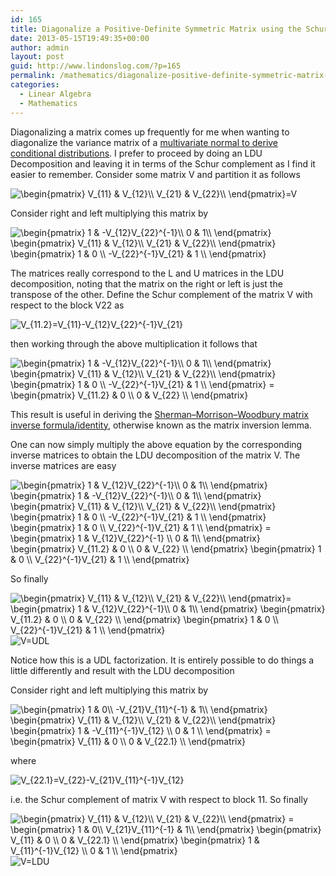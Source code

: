 ```yaml
---
id: 165
title: Diagonalize a Positive-Definite Symmetric Matrix using the Schur Complement and LDU Decomposition
date: 2013-05-15T19:49:35+00:00
author: admin
layout: post
guid: http://www.lindonslog.com/?p=165
permalink: /mathematics/diagonalize-positive-definite-symmetric-matrix-schur-complement-ldu-decomposition/
categories:
  - Linear Algebra
  - Mathematics
---
```

Diagonalizing a matrix comes up frequently for me when wanting to diagonalize the variance matrix of a [multivariate normal to derive conditional distributions](http://www.lindonslog.com/mathematics/multivariate-normal-conditional-distribution/ "Multivariate Normal Conditional Distribution"). I prefer to proceed by doing an LDU Decomposition and leaving it in terms of the Schur complement as I find it easier to remember. Consider some matrix V and partition it as follows
  
<img src="//s0.wp.com/latex.php?latex=%5Cbegin%7Bpmatrix%7D++++++++++V_%7B11%7D+%26+V_%7B12%7D%5C%5C++++++++++V_%7B21%7D+%26+V_%7B22%7D%5C%5C++%5Cend%7Bpmatrix%7D%3DV++&#038;bg=ffffff&#038;fg=000&#038;s=0" alt="&#92;begin{pmatrix}          V_{11} & V_{12}&#92;&#92;          V_{21} & V_{22}&#92;&#92;  &#92;end{pmatrix}=V  " title="&#92;begin{pmatrix}          V_{11} & V_{12}&#92;&#92;          V_{21} & V_{22}&#92;&#92;  &#92;end{pmatrix}=V  " class="latex" />
  
Consider right and left multiplying this matrix by
  
<img src="//s0.wp.com/latex.php?latex=%5Cbegin%7Bpmatrix%7D++++++++++1+%26+-V_%7B12%7DV_%7B22%7D%5E%7B-1%7D%5C%5C++++++++++0+%26+1%5C%5C++%5Cend%7Bpmatrix%7D++++%5Cbegin%7Bpmatrix%7D++++++++++V_%7B11%7D+%26+V_%7B12%7D%5C%5C++++++++++V_%7B21%7D+%26+V_%7B22%7D%5C%5C++%5Cend%7Bpmatrix%7D++%5Cbegin%7Bpmatrix%7D++++++++++++1+%26+0+%5C%5C++-V_%7B22%7D%5E%7B-1%7DV_%7B21%7D+%26+1+%5C%5C++%5Cend%7Bpmatrix%7D++&#038;bg=ffffff&#038;fg=000&#038;s=0" alt="&#92;begin{pmatrix}          1 & -V_{12}V_{22}^{-1}&#92;&#92;          0 & 1&#92;&#92;  &#92;end{pmatrix}    &#92;begin{pmatrix}          V_{11} & V_{12}&#92;&#92;          V_{21} & V_{22}&#92;&#92;  &#92;end{pmatrix}  &#92;begin{pmatrix}            1 & 0 &#92;&#92;  -V_{22}^{-1}V_{21} & 1 &#92;&#92;  &#92;end{pmatrix}  " title="&#92;begin{pmatrix}          1 & -V_{12}V_{22}^{-1}&#92;&#92;          0 & 1&#92;&#92;  &#92;end{pmatrix}    &#92;begin{pmatrix}          V_{11} & V_{12}&#92;&#92;          V_{21} & V_{22}&#92;&#92;  &#92;end{pmatrix}  &#92;begin{pmatrix}            1 & 0 &#92;&#92;  -V_{22}^{-1}V_{21} & 1 &#92;&#92;  &#92;end{pmatrix}  " class="latex" />
  
The matrices really correspond to the L and U matrices in the LDU decomposition, noting that the matrix on the right or left is just the transpose of the other. Define the Schur complement of the matrix V with respect to the block V22 as
  
<img src="//s0.wp.com/latex.php?latex=V_%7B11.2%7D%3DV_%7B11%7D-V_%7B12%7DV_%7B22%7D%5E%7B-1%7DV_%7B21%7D++&#038;bg=ffffff&#038;fg=000&#038;s=0" alt="V_{11.2}=V_{11}-V_{12}V_{22}^{-1}V_{21}  " title="V_{11.2}=V_{11}-V_{12}V_{22}^{-1}V_{21}  " class="latex" />
  
then working through the above multiplication it follows that
  
<img src="//s0.wp.com/latex.php?latex=%5Cbegin%7Bpmatrix%7D++++++++++1+%26+-V_%7B12%7DV_%7B22%7D%5E%7B-1%7D%5C%5C++++++++++0+%26+1%5C%5C++%5Cend%7Bpmatrix%7D++++%5Cbegin%7Bpmatrix%7D++++++++++V_%7B11%7D+%26+V_%7B12%7D%5C%5C++++++++++V_%7B21%7D+%26+V_%7B22%7D%5C%5C++%5Cend%7Bpmatrix%7D++%5Cbegin%7Bpmatrix%7D++++++++++++1+%26+0+%5C%5C++-V_%7B22%7D%5E%7B-1%7DV_%7B21%7D+%26+1+%5C%5C++%5Cend%7Bpmatrix%7D++%3D++%5Cbegin%7Bpmatrix%7D+++++++++++V_%7B11.2%7D+%26+0+%5C%5C+++++++++++0+%26+V_%7B22%7D+%5C%5C+++%5Cend%7Bpmatrix%7D+++&#038;bg=ffffff&#038;fg=000&#038;s=0" alt="&#92;begin{pmatrix}          1 & -V_{12}V_{22}^{-1}&#92;&#92;          0 & 1&#92;&#92;  &#92;end{pmatrix}    &#92;begin{pmatrix}          V_{11} & V_{12}&#92;&#92;          V_{21} & V_{22}&#92;&#92;  &#92;end{pmatrix}  &#92;begin{pmatrix}            1 & 0 &#92;&#92;  -V_{22}^{-1}V_{21} & 1 &#92;&#92;  &#92;end{pmatrix}  =  &#92;begin{pmatrix}           V_{11.2} & 0 &#92;&#92;           0 & V_{22} &#92;&#92;   &#92;end{pmatrix}   " title="&#92;begin{pmatrix}          1 & -V_{12}V_{22}^{-1}&#92;&#92;          0 & 1&#92;&#92;  &#92;end{pmatrix}    &#92;begin{pmatrix}          V_{11} & V_{12}&#92;&#92;          V_{21} & V_{22}&#92;&#92;  &#92;end{pmatrix}  &#92;begin{pmatrix}            1 & 0 &#92;&#92;  -V_{22}^{-1}V_{21} & 1 &#92;&#92;  &#92;end{pmatrix}  =  &#92;begin{pmatrix}           V_{11.2} & 0 &#92;&#92;           0 & V_{22} &#92;&#92;   &#92;end{pmatrix}   " class="latex" />
  
This result is useful in deriving the [Sherman–Morrison–Woodbury matrix inverse formula/identity](http://www.lindonslog.com/mathematics/invert-a-matrix-using-the-woodbury-matrix-inverse-formula-identity/), otherwise known as the matrix inversion lemma.
  
One can now simply multiply the above equation by the corresponding inverse matrices to obtain the LDU decomposition of the matrix V. The inverse matrices are easy 

<img src="//s0.wp.com/latex.php?latex=%5Cbegin%7Bpmatrix%7D++++++++++1+%26+V_%7B12%7DV_%7B22%7D%5E%7B-1%7D%5C%5C++++++++++0+%26+1%5C%5C++%5Cend%7Bpmatrix%7D++%5Cbegin%7Bpmatrix%7D++++++++++1+%26+-V_%7B12%7DV_%7B22%7D%5E%7B-1%7D%5C%5C++++++++++0+%26+1%5C%5C++%5Cend%7Bpmatrix%7D++++%5Cbegin%7Bpmatrix%7D++++++++++V_%7B11%7D+%26+V_%7B12%7D%5C%5C++++++++++V_%7B21%7D+%26+V_%7B22%7D%5C%5C++%5Cend%7Bpmatrix%7D++%5Cbegin%7Bpmatrix%7D+++1+%26+0+%5C%5C++-V_%7B22%7D%5E%7B-1%7DV_%7B21%7D+%26+1+%5C%5C++%5Cend%7Bpmatrix%7D++%5Cbegin%7Bpmatrix%7D++++++++++++1+%26+0+%5C%5C++V_%7B22%7D%5E%7B-1%7DV_%7B21%7D+%26+1+%5C%5C++%5Cend%7Bpmatrix%7D++%3D++%5Cbegin%7Bpmatrix%7D++++++++++1+%26+++++V_%7B12%7DV_%7B22%7D%5E%7B-1%7D+%5C%5C++++++0+%26+1%5C%5C++%5Cend%7Bpmatrix%7D++%5Cbegin%7Bpmatrix%7D+++++++++++V_%7B11.2%7D+%26+0+%5C%5C+++++++++++0+%26+V_%7B22%7D+%5C%5C+++%5Cend%7Bpmatrix%7D+++%5Cbegin%7Bpmatrix%7D++++++++++++1+%26+0+%5C%5C++V_%7B22%7D%5E%7B-1%7DV_%7B21%7D+%26+1+%5C%5C++%5Cend%7Bpmatrix%7D++&#038;bg=ffffff&#038;fg=000&#038;s=0" alt="&#92;begin{pmatrix}          1 & V_{12}V_{22}^{-1}&#92;&#92;          0 & 1&#92;&#92;  &#92;end{pmatrix}  &#92;begin{pmatrix}          1 & -V_{12}V_{22}^{-1}&#92;&#92;          0 & 1&#92;&#92;  &#92;end{pmatrix}    &#92;begin{pmatrix}          V_{11} & V_{12}&#92;&#92;          V_{21} & V_{22}&#92;&#92;  &#92;end{pmatrix}  &#92;begin{pmatrix}   1 & 0 &#92;&#92;  -V_{22}^{-1}V_{21} & 1 &#92;&#92;  &#92;end{pmatrix}  &#92;begin{pmatrix}            1 & 0 &#92;&#92;  V_{22}^{-1}V_{21} & 1 &#92;&#92;  &#92;end{pmatrix}  =  &#92;begin{pmatrix}          1 &     V_{12}V_{22}^{-1} &#92;&#92;      0 & 1&#92;&#92;  &#92;end{pmatrix}  &#92;begin{pmatrix}           V_{11.2} & 0 &#92;&#92;           0 & V_{22} &#92;&#92;   &#92;end{pmatrix}   &#92;begin{pmatrix}            1 & 0 &#92;&#92;  V_{22}^{-1}V_{21} & 1 &#92;&#92;  &#92;end{pmatrix}  " title="&#92;begin{pmatrix}          1 & V_{12}V_{22}^{-1}&#92;&#92;          0 & 1&#92;&#92;  &#92;end{pmatrix}  &#92;begin{pmatrix}          1 & -V_{12}V_{22}^{-1}&#92;&#92;          0 & 1&#92;&#92;  &#92;end{pmatrix}    &#92;begin{pmatrix}          V_{11} & V_{12}&#92;&#92;          V_{21} & V_{22}&#92;&#92;  &#92;end{pmatrix}  &#92;begin{pmatrix}   1 & 0 &#92;&#92;  -V_{22}^{-1}V_{21} & 1 &#92;&#92;  &#92;end{pmatrix}  &#92;begin{pmatrix}            1 & 0 &#92;&#92;  V_{22}^{-1}V_{21} & 1 &#92;&#92;  &#92;end{pmatrix}  =  &#92;begin{pmatrix}          1 &     V_{12}V_{22}^{-1} &#92;&#92;      0 & 1&#92;&#92;  &#92;end{pmatrix}  &#92;begin{pmatrix}           V_{11.2} & 0 &#92;&#92;           0 & V_{22} &#92;&#92;   &#92;end{pmatrix}   &#92;begin{pmatrix}            1 & 0 &#92;&#92;  V_{22}^{-1}V_{21} & 1 &#92;&#92;  &#92;end{pmatrix}  " class="latex" />
  
So finally
  
<img src="//s0.wp.com/latex.php?latex=%5Cbegin%7Bpmatrix%7D++++++++++V_%7B11%7D+%26+V_%7B12%7D%5C%5C++++++++++V_%7B21%7D+%26+V_%7B22%7D%5C%5C++%5Cend%7Bpmatrix%7D%3D++++%5Cbegin%7Bpmatrix%7D++++++++++1+%26++++V_%7B12%7DV_%7B22%7D%5E%7B-1%7D%5C%5C++0++++++%26+1%5C%5C++%5Cend%7Bpmatrix%7D++%5Cbegin%7Bpmatrix%7D+++++++++++V_%7B11.2%7D+%26+0+%5C%5C+++++++++++0+%26+V_%7B22%7D+%5C%5C+++%5Cend%7Bpmatrix%7D+++%5Cbegin%7Bpmatrix%7D++++++++++++1+%26+0+%5C%5C++V_%7B22%7D%5E%7B-1%7DV_%7B21%7D+%26+1+%5C%5C++%5Cend%7Bpmatrix%7D++&#038;bg=ffffff&#038;fg=000&#038;s=0" alt="&#92;begin{pmatrix}          V_{11} & V_{12}&#92;&#92;          V_{21} & V_{22}&#92;&#92;  &#92;end{pmatrix}=    &#92;begin{pmatrix}          1 &    V_{12}V_{22}^{-1}&#92;&#92;  0      & 1&#92;&#92;  &#92;end{pmatrix}  &#92;begin{pmatrix}           V_{11.2} & 0 &#92;&#92;           0 & V_{22} &#92;&#92;   &#92;end{pmatrix}   &#92;begin{pmatrix}            1 & 0 &#92;&#92;  V_{22}^{-1}V_{21} & 1 &#92;&#92;  &#92;end{pmatrix}  " title="&#92;begin{pmatrix}          V_{11} & V_{12}&#92;&#92;          V_{21} & V_{22}&#92;&#92;  &#92;end{pmatrix}=    &#92;begin{pmatrix}          1 &    V_{12}V_{22}^{-1}&#92;&#92;  0      & 1&#92;&#92;  &#92;end{pmatrix}  &#92;begin{pmatrix}           V_{11.2} & 0 &#92;&#92;           0 & V_{22} &#92;&#92;   &#92;end{pmatrix}   &#92;begin{pmatrix}            1 & 0 &#92;&#92;  V_{22}^{-1}V_{21} & 1 &#92;&#92;  &#92;end{pmatrix}  " class="latex" />
  
<img src="//s0.wp.com/latex.php?latex=V%3DUDL++&#038;bg=ffffff&#038;fg=000&#038;s=0" alt="V=UDL  " title="V=UDL  " class="latex" />
  
Notice how this is a UDL factorization. It is entirely possible to do things a little differently and result with the LDU decomposition
  
Consider right and left multiplying this matrix by
  
<img src="//s0.wp.com/latex.php?latex=%5Cbegin%7Bpmatrix%7D++++++++++1+%26+0%5C%5C++++++++++-V_%7B21%7DV_%7B11%7D%5E%7B-1%7D+%26+1%5C%5C++%5Cend%7Bpmatrix%7D++++%5Cbegin%7Bpmatrix%7D++++++++++V_%7B11%7D+%26+V_%7B12%7D%5C%5C++++++++++V_%7B21%7D+%26+V_%7B22%7D%5C%5C++%5Cend%7Bpmatrix%7D++%5Cbegin%7Bpmatrix%7D++++++++++++1+%26+-V_%7B11%7D%5E%7B-1%7DV_%7B12%7D+%5C%5C++0+%26+1+%5C%5C++%5Cend%7Bpmatrix%7D++%3D++%5Cbegin%7Bpmatrix%7D++++++++++++V_%7B11%7D+%26+0+%5C%5C++0+%26+V_%7B22.1%7D+%5C%5C++%5Cend%7Bpmatrix%7D++&#038;bg=ffffff&#038;fg=000&#038;s=0" alt="&#92;begin{pmatrix}          1 & 0&#92;&#92;          -V_{21}V_{11}^{-1} & 1&#92;&#92;  &#92;end{pmatrix}    &#92;begin{pmatrix}          V_{11} & V_{12}&#92;&#92;          V_{21} & V_{22}&#92;&#92;  &#92;end{pmatrix}  &#92;begin{pmatrix}            1 & -V_{11}^{-1}V_{12} &#92;&#92;  0 & 1 &#92;&#92;  &#92;end{pmatrix}  =  &#92;begin{pmatrix}            V_{11} & 0 &#92;&#92;  0 & V_{22.1} &#92;&#92;  &#92;end{pmatrix}  " title="&#92;begin{pmatrix}          1 & 0&#92;&#92;          -V_{21}V_{11}^{-1} & 1&#92;&#92;  &#92;end{pmatrix}    &#92;begin{pmatrix}          V_{11} & V_{12}&#92;&#92;          V_{21} & V_{22}&#92;&#92;  &#92;end{pmatrix}  &#92;begin{pmatrix}            1 & -V_{11}^{-1}V_{12} &#92;&#92;  0 & 1 &#92;&#92;  &#92;end{pmatrix}  =  &#92;begin{pmatrix}            V_{11} & 0 &#92;&#92;  0 & V_{22.1} &#92;&#92;  &#92;end{pmatrix}  " class="latex" />
  
where
  
<img src="//s0.wp.com/latex.php?latex=V_%7B22.1%7D%3DV_%7B22%7D-V_%7B21%7DV_%7B11%7D%5E%7B-1%7DV_%7B12%7D++&#038;bg=ffffff&#038;fg=000&#038;s=0" alt="V_{22.1}=V_{22}-V_{21}V_{11}^{-1}V_{12}  " title="V_{22.1}=V_{22}-V_{21}V_{11}^{-1}V_{12}  " class="latex" />
  
i.e. the Schur complement of matrix V with respect to block 11. So finally
  
<img src="//s0.wp.com/latex.php?latex=%5Cbegin%7Bpmatrix%7D++++++++++V_%7B11%7D+%26+V_%7B12%7D%5C%5C++++++++++V_%7B21%7D+%26+V_%7B22%7D%5C%5C++%5Cend%7Bpmatrix%7D++++%3D++%5Cbegin%7Bpmatrix%7D++++++++++1+%26+0%5C%5C++++++++++V_%7B21%7DV_%7B11%7D%5E%7B-1%7D+%26+1%5C%5C++%5Cend%7Bpmatrix%7D++%5Cbegin%7Bpmatrix%7D++++++++++++V_%7B11%7D+%26+0+%5C%5C++0+%26+V_%7B22.1%7D+%5C%5C++%5Cend%7Bpmatrix%7D++%5Cbegin%7Bpmatrix%7D++++++++++++1+%26+V_%7B11%7D%5E%7B-1%7DV_%7B12%7D+%5C%5C++0+%26+1+%5C%5C++%5Cend%7Bpmatrix%7D++&#038;bg=ffffff&#038;fg=000&#038;s=0" alt="&#92;begin{pmatrix}          V_{11} & V_{12}&#92;&#92;          V_{21} & V_{22}&#92;&#92;  &#92;end{pmatrix}    =  &#92;begin{pmatrix}          1 & 0&#92;&#92;          V_{21}V_{11}^{-1} & 1&#92;&#92;  &#92;end{pmatrix}  &#92;begin{pmatrix}            V_{11} & 0 &#92;&#92;  0 & V_{22.1} &#92;&#92;  &#92;end{pmatrix}  &#92;begin{pmatrix}            1 & V_{11}^{-1}V_{12} &#92;&#92;  0 & 1 &#92;&#92;  &#92;end{pmatrix}  " title="&#92;begin{pmatrix}          V_{11} & V_{12}&#92;&#92;          V_{21} & V_{22}&#92;&#92;  &#92;end{pmatrix}    =  &#92;begin{pmatrix}          1 & 0&#92;&#92;          V_{21}V_{11}^{-1} & 1&#92;&#92;  &#92;end{pmatrix}  &#92;begin{pmatrix}            V_{11} & 0 &#92;&#92;  0 & V_{22.1} &#92;&#92;  &#92;end{pmatrix}  &#92;begin{pmatrix}            1 & V_{11}^{-1}V_{12} &#92;&#92;  0 & 1 &#92;&#92;  &#92;end{pmatrix}  " class="latex" />
  
<img src="//s0.wp.com/latex.php?latex=V%3DLDU++&#038;bg=ffffff&#038;fg=000&#038;s=0" alt="V=LDU  " title="V=LDU  " class="latex" />